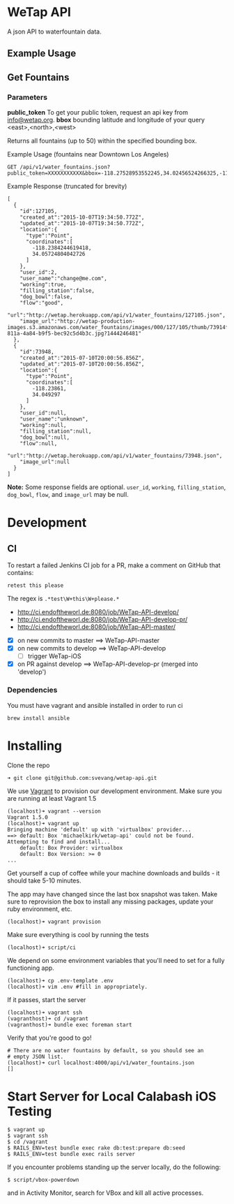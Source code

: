 WeTap API
=========

A json API to waterfountain data.


Example Usage
-------------


Get Fountains
-------------

### Parameters

**public_token** To get your public token, request an api key from info@wetap.org.
**bbox** bounding latitude and longitude of your query &lt;east&gt;,&lt;north&gt;,&lt;west&gt;

Returns all fountains (up to 50) within the specified bounding box.

Example Usage (fountains near Downtown Los Angeles)

    GET /api/v1/water_fountains.json?public_token=XXXXXXXXXXX&bbox=-118.27528953552245,34.02456524266325,-118.22456359863281,34.06723627618082

Example Response (truncated for brevity)

    [
      {
        "id":127105,
        "created_at":"2015-10-07T19:34:50.772Z",
        "updated_at":"2015-10-07T19:34:50.772Z",
        "location":{
          "type":"Point",
          "coordinates":[
            -118.2384244619418,
            34.05724804042726
          ]
        },
        "user_id":2,
        "user_name":"change@me.com",
        "working":true,
        "filling_station":false,
        "dog_bowl":false,
        "flow":"good",
        "url":"http://wetap.herokuapp.com/api/v1/water_fountains/127105.json",
        "image_url":"http://wetap-production-images.s3.amazonaws.com/water_fountains/images/000/127/105/thumb/73914fed-811a-4a84-b9f5-bec92c5d4b3c.jpg?1444246481"
      },
      {
        "id":73948,
        "created_at":"2015-07-10T20:00:56.856Z",
        "updated_at":"2015-07-10T20:00:56.856Z",
        "location":{
          "type":"Point",
          "coordinates":[
            -118.23861,
            34.049297
          ]
        },
        "user_id":null,
        "user_name":"unknown",
        "working":null,
        "filling_station":null,
        "dog_bowl":null,
        "flow":null,
        "url":"http://wetap.herokuapp.com/api/v1/water_fountains/73948.json",
        "image_url":null
      }
    ]

**Note:** Some response fields are optional. `user_id`, `working`,
`filling_station`, `dog_bowl`, `flow`, and `image_url` may be null.


Development
===========

## CI

To restart a failed Jenkins CI job for a PR, make a comment on GitHub that contains:

```
retest this please
```

The regex is `.*test\W+this\W+please.*`

* http://ci.endoftheworl.de:8080/job/WeTap-API-develop/
* http://ci.endoftheworl.de:8080/job/WeTap-API-develop-pr/
* http://ci.endoftheworl.de:8080/job/WeTap-API-master/

- [x] on new commits to master ==> WeTap-API-master
- [x] on new commits to develop ==> WeTap-API-develop
     - [ ] trigger WeTap-iOS
- [x] on PR against develop ==> WeTap-API-develop-pr (merged into 'develop')

### Dependencies

You must have vagrant and ansible installed in order to run ci
    
    brew install ansible

Installing
==========

Clone the repo

    ➜ git clone git@github.com:svevang/wetap-api.git

We use [Vagrant](https://www.vagrantup.com/) to provision our development environment. 
Make sure you are running at least Vagrant 1.5

    (localhost)➜ vagrant --version
    Vagrant 1.5.0
    (localhost)➜ vagrant up
    Bringing machine 'default' up with 'virtualbox' provider...
    ==> default: Box 'michaelkirk/wetap-api' could not be found. Attempting to find and install...
        default: Box Provider: virtualbox
        default: Box Version: >= 0
    ...

Get yourself a cup of coffee while your machine downloads and builds -
it should take 5-10 minutes.

The app may have changed since the last box snapshot was taken. Make
sure to reprovision the box to install any missing packages, update your
ruby environment, etc.

    (localhost)➜ vagrant provision

Make sure everything is cool by running the tests

    (localhost)➜ script/ci

We depend on some environment variables that you'll need to set for a fully functioning app.

    (localhost)➜ cp .env-template .env
    (localhost)➜ vim .env #fill in appropriately.

If it passes, start the server

    (localhost)➜ vagrant ssh
    (vagranthost)➜ cd /vagrant
    (vagranthost)➜ bundle exec foreman start

Verify that you're good to go!

    # There are no water fountains by default, so you should see an
    # empty JSON list.
    (localhost)➜ curl localhost:4000/api/v1/water_fountains.json
    []

Start Server for Local Calabash iOS Testing
==========

```
$ vagrant up
$ vagrant ssh
$ cd /vagrant
$ RAILS_ENV=test bundle exec rake db:test:prepare db:seed
$ RAILS_ENV=test bundle exec rails server
```

If you encounter problems standing up the server locally, do the following:

```
$ script/vbox-powerdown
```

and in Activity Monitor, search for VBox and kill all active processes.
